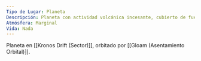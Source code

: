 ```yaml
---
Tipo de Lugar: Planeta
Descripción: Planeta con actividad volcánica incesante, cubierto de fuego y cenizas.
Atmósfera: Marginal
Vida: Nada
---
```

Planeta en [[Kronos Drift (Sector)]], orbitado por [[Gloam (Asentamiento Orbital)]].